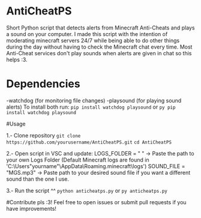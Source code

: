 # AntiCheatPS
Short Python script that detects alerts from Minecraft Anti-Cheats and plays a sound on your computer.
I made this script with the intention of moderating minecraft servers 24/7 while being able to do other things during the day without having to check the Minecraft chat every time. Most Anti-Cheat services don't play sounds when alerts are given in chat so this helps :3.

# Dependencies
 -watchdog (for monitoring file changes)
 -playsound (for playing sound alerts)
To install both run:
 ```pip install watchdog playsound```
or
 ```py pip install watchdog playsound```

#Usage

1.- Clone repository
 ```git clone https://github.com/yourusername/AntiCheatPS.git```
 ```cd AntiCheatPS```

2.- Open script in VSC and update:
  LOGS_FOLDER = " "  -> Paste the path to your own Logs Folder (Default Minecraft logs are found in 'C:\Users\"yourname"\AppData\Roaming\.minecraft\logs')
  SOUND_FILE = "MGS.mp3"  -> Paste path to your desired sound file if you want a different sound than the one I use.

3.- Run the script ^^
 ```python anticheatps.py```
or
 ```py anticheatps.py```

#Contribute pls :3!
Feel free to open issues or submit pull requests if you have improvements!


